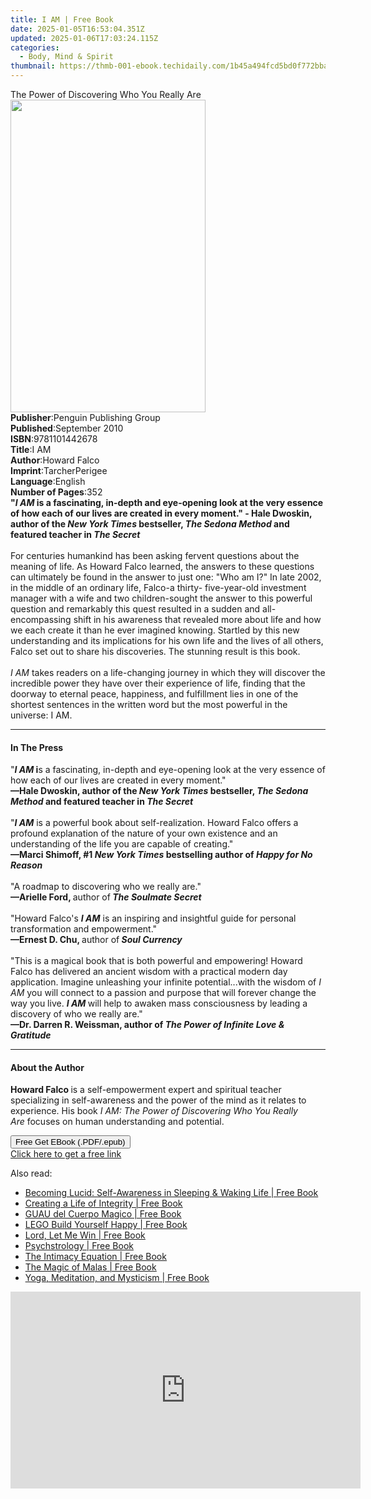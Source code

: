 ```yaml
---
title: I AM | Free Book
date: 2025-01-05T16:53:04.351Z
updated: 2025-01-06T17:03:24.115Z
categories:
  - Body, Mind & Spirit
thumbnail: https://thmb-001-ebook.techidaily.com/1b45a494fcd5bd0f772bba9ceaf2ecbd316e4518477ea294f084476a04e21b50.jpg
---
```

<main id="book-container">
  <div class="flex flex-col">
    <div class="book-brief flex-1 py-6 px-4 sm:p-6 md:py-10 md:px-8">
      <!-- brief-->
      <div class="book-brief-main">
        The Power of Discovering Who You Really Are
      </div>
    </div>
    <div
      class="book-meta-info flex-1 grid gap-4 col-start-1 col-end-3 row-start-1 sm:mb-6 sm:grid-cols-4 lg:gap-6 lg:col-start-2 lg:row-end-6 lg:row-span-6 lg:mb-0"
    >
      <div
        class="book-meta-info-left place-content-center mt-4 p-4 text-sm leading-6 col-start-2 col-span-2 dark:text-slate-400"
      >
        <img
          class="w-full h-500 object-cover rounded-lg sm:h-255 sm:col-span-2 lg:col-span-full"
          src="https://img-001-ebook.techidaily.com/1bf3d7ab4c1e49f0bd626996b9b1e4e8d983e2ef0be7250750e02eb6cb86c1cd.jpg"
          alt=""
          width="312"
          height="500"
        />
      </div>
      <div
        class="book-meta-info-right mt-2 col-start-1 row-start-2 col-span-3 self-center"
      >
        <!-- meta data  -->
        <div class="flex flex-col px-4 md:px-8">
          <div class="flex-1">
            <strong>Publisher</strong>:<span class="px-2"
              >Penguin Publishing Group</span
            >
          </div>
          <div class="flex-1">
            <strong>Published</strong>:<span class="px-2">September 2010</span>
          </div>
          <div class="flex-1">
            <strong>ISBN</strong>:<span class="px-2">9781101442678</span>
          </div>
          <div class="flex-1">
            <strong>Title</strong>:<span class="px-2">I AM</span>
          </div>
          <div class="flex-1">
            <strong>Author</strong>:<span class="px-2">Howard Falco</span>
          </div>
          <div class="flex-1">
            <strong>Imprint</strong>:<span class="px-2">TarcherPerigee</span>
          </div>
          <div class="flex-1">
            <strong>Language</strong>:<span class="px-2">English</span>
          </div>
          <div class="flex-1">
            <strong>Number of Pages</strong>:<span class="px-2">352</span>
          </div>
        </div>
      </div>
    </div>
    <div class="book-description flex-1 py-6 px-4 sm:p-6 md:py-10 md:px-8">
      <div class="book-description-main">
        <div accordion-content="" id="description">
          <b
            >"<i>I AM</i> is a fascinating, in-depth and eye-opening look at the
            very essence of how each of our lives are created in every moment."
            - Hale Dwoskin, author of the <i>New York Times</i> bestseller,
            <i>The Sedona Method</i> and featured teacher in
            <i>The Secret</i></b
          ><br /><br />For centuries humankind has been asking fervent questions
          about the meaning of life. As Howard Falco learned, the answers to
          these questions can ultimately be found in the answer to just one:
          "Who am I?" In late 2002, in the middle of an ordinary life, Falco-a
          thirty- five-year-old investment manager with a wife and two
          children-sought the answer to this powerful question and remarkably
          this quest resulted in a sudden and all-encompassing shift in his
          awareness that revealed more about life and how we each create it than
          he ever imagined knowing. Startled by this new understanding and its
          implications for his own life and the lives of all others, Falco set
          out to share his discoveries. The stunning result is this book.<br /><br /><i
            >I AM</i
          >
          takes readers on a life-changing journey in which they will discover
          the incredible power they have over their experience of life, finding
          that the doorway to eternal peace, happiness, and fulfillment lies in
          one of the shortest sentences in the written word but the most
          powerful in the universe: I AM.
        </div>
        <div class="accordion-fader"></div>
      </div>
    </div>
    <div class="book-excerpts flex-1 py-6 px-4 sm:p-6 md:py-10 md:px-8">
      <!-- excerpts-->
      <div class="book-excerpts-main">
        <hr />
        <h4 class="placeholder placeholder-heading">
          <span>In The Press</span>
        </h4>
        <p>
          "<b><i>I AM</i> i</b>s a fascinating, in-depth and eye-opening look at
          the very essence of how each of our lives are created in every
          moment."<br /><b
            >—Hale Dwoskin, author of the <i>New York Times</i> bestseller,
            <i>The Sedona Method</i> and featured teacher in
            <i>The Secret</i></b
          ><br /><br />"<b><i>I AM</i></b> is a powerful book about
          self-realization. Howard Falco offers a profound explanation of the
          nature of your own existence and an understanding of the life you are
          capable of creating."<br /><b
            >—Marci Shimoff, #1 <i>New York Times</i> bestselling author of
            <i>Happy for No Reason</i></b
          ><br /><br />"A roadmap to discovering who we really are."<br /><b
            >—Arielle Ford, </b
          >author of<b><i> The Soulmate Secret</i></b
          ><br /><br />"Howard Falco's <i><b>I AM</b></i> is an inspiring and
          insightful guide for personal transformation and empowerment."<br /><b
            ><b>—</b>Ernest D. Chu, </b
          >author of<b> <i>Soul Currency</i></b
          ><br /><br />"This is a magical book that is both powerful and
          empowering! Howard Falco has delivered an ancient wisdom with a
          practical modern day application. Imagine unleashing your infinite
          potential...with the wisdom of <i>I AM</i> you will connect to a
          passion and purpose that will forever change the way you live.
          <i
            ><b>I AM</b><i><b> </b></i></i
          >will help to awaken mass consciousness by leading a discovery of who
          we really are."<br /><b
            >—Dr. Darren R. Weissman, author of<i
              ><i> <i>The Power of Infinite Love &amp; Gratitude</i> </i></i
            ></b
          >
        </p>
      </div>
    </div>
    <div class="book-about-author flex-1 py-6 px-4 sm:p-6 md:py-10 md:px-8">
      <!-- about author-->
      <div class="book-main-author-main">
        <hr />
        <h4 class="placeholder placeholder-heading">
          <span>About the Author</span>
        </h4>
        <p>
          <b
            ><b><b>Howard Falco</b>&nbsp;</b></b
          >is a self-empowerment expert and spiritual teacher specializing in
          self-awareness and the power of the mind as it relates to experience.
          His book&nbsp;<i>I AM: The Power of Discovering Who You Really Are</i
          >&nbsp;focuses on human understanding and potential.
        </p>
      </div>
    </div>
    <div class="book-free-get flex-1 py-6 px-4 sm:p-6 md:py-10 md:px-8">
      <button
        id="btn-free-get"
        class="bg-blue-500 hover:bg-blue-700 text-white font-bold py-2 px-4 rounded"
      >
        Free Get EBook (.PDF/.epub)
      </button>
      <div id="countdown-display" class="px-2 text-lg mt-2"></div>
      <a
        id="free-link"
        class="hidden bg-blue-500 hover:bg-blue-700 text-white font-bold py-2 px-4 rounded"
        href="https://www.ebooks.com/en-us/book/563368/i-am/howard-falco/"
        target="_blank"
        >Click here to get a free link</a
      >
    </div>
    <script>
      let countdownTime = 0;
      let countdownInterval = null;
      document
        .getElementById('btn-free-get')
        .addEventListener('click', startCountdown);
      function startCountdown() {
        countdownTime = new Date().getTime() + 60000 * 3;
        countdownInterval = setInterval(updateCountdown, 1000);
        document.getElementById('btn-free-get').disabled = true;
        document
          .getElementById('btn-free-get')
          .classList.add('bg-gray-500', 'cursor-not-allowed');
      }
      function updateCountdown() {
        let currentTime = new Date().getTime();
        let timeLeft = countdownTime - currentTime;
        let secondsLeft = Math.floor(timeLeft / 1000);
        document.getElementById('countdown-display').innerHTML =
          `Remaining time: ${secondsLeft} seconds.`;
        if (secondsLeft <= 0) {
          clearInterval(countdownInterval);
          document.getElementById('btn-free-get').classList.add('hidden');
          document.getElementById('free-link').classList.remove('hidden');
          document.getElementById('countdown-display').innerHTML = '';
        }
      }
    </script>
  </div>
</main>

<ins class="adsbygoogle"
      style="display:block"
      data-ad-client="ca-pub-7571918770474297"
      data-ad-slot="8358498916"
      data-ad-format="auto"
      data-full-width-responsive="true"></ins>
    

<span class="atpl-alsoreadstyle">Also read:</span>
<div><ul>
<li><a href="https://novels-ebooks.techidaily.com/209896698-9781775288077-becoming-lucid-self-awareness-in-sleeping-waking-life/"><u>Becoming Lucid: Self-Awareness in Sleeping & Waking Life | Free Book</u></a></li>
<li><a href="https://novels-ebooks.techidaily.com/209895713-9781614293033-creating-a-life-of-integrity/"><u>Creating a Life of Integrity | Free Book</u></a></li>
<li><a href="https://novels-ebooks.techidaily.com/209896648-9780998666648-guau-del-cuerpo-magico/"><u>GUAU del Cuerpo Magico | Free Book</u></a></li>
<li><a href="https://novels-ebooks.techidaily.com/209893524-9781465496003-lego-build-yourself-happy/"><u>LEGO Build Yourself Happy | Free Book</u></a></li>
<li><a href="https://novels-ebooks.techidaily.com/209894188--lord-let-me-win/"><u>Lord, Let Me Win | Free Book</u></a></li>
<li><a href="https://novels-ebooks.techidaily.com/209896108-9781734135619-psychstrology/"><u>Psychstrology | Free Book</u></a></li>
<li><a href="https://novels-ebooks.techidaily.com/209896113-9781734291926-the-intimacy-equation/"><u>The Intimacy Equation | Free Book</u></a></li>
<li><a href="https://novels-ebooks.techidaily.com/209897258-9781733182638-the-magic-of-malas/"><u>The Magic of Malas | Free Book</u></a></li>
<li><a href="https://novels-ebooks.techidaily.com/209897786-9781472571694-yoga-meditation-and-mysticism/"><u>Yoga, Meditation, and Mysticism | Free Book</u></a></li>
</ul></div>

<!-- affiliate ads begin -->
<iframe width="560" height="315" src="https://www.youtube.com/embed/QPAKth3O_5c?si=3YDfzJAZMDp1gFRz" title="YouTube video player" frameborder="0" allow="accelerometer; autoplay; clipboard-write; encrypted-media; gyroscope; picture-in-picture; web-share" referrerpolicy="strict-origin-when-cross-origin" allowfullscreen></iframe>
<!-- affiliate ads end -->

